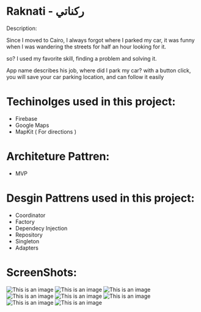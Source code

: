 # Raknati - ركناتي

Description:

  Since I moved to Cairo, I always forgot where I parked my car, it was funny when I was wandering the streets for half an hour looking for it.

  so? I used my favorite skill, finding a problem and solving it.

  App name describes his job, where did I park my car? with a button click, you will save your car parking location, and can follow it easily
  
# Techinolges used in this project:
  * Firebase
  * Google Maps
  * MapKit ( For directions )

# Architeture Pattren: 

  * MVP

# Desgin Pattrens used in this project: 
  * Coordinator
  * Factory
  * Dependecy Injection 
  * Repository
  * Singleton
  * Adapters

# ScreenShots:

![This is an image](https://raw.githubusercontent.com/shadudiix/Raknati/main/Screenshots/1.png)
![This is an image](https://raw.githubusercontent.com/shadudiix/Raknati/main/Screenshots/2.png)
![This is an image](https://raw.githubusercontent.com/shadudiix/Raknati/main/Screenshots/3.png)
![This is an image](https://raw.githubusercontent.com/shadudiix/Raknati/main/Screenshots/4.png)
![This is an image](https://raw.githubusercontent.com/shadudiix/Raknati/main/Screenshots/5.png)
![This is an image](https://raw.githubusercontent.com/shadudiix/Raknati/main/Screenshots/6.png)
![This is an image](https://raw.githubusercontent.com/shadudiix/Raknati/main/Screenshots/7.png)
![This is an image](https://raw.githubusercontent.com/shadudiix/Raknati/main/Screenshots/8.png)
